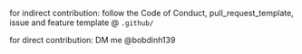 for indirect contribution: follow the Code of Conduct, pull_request_template, issue and feature template @ ```.github/```

for direct contribution: DM me @bobdinh139
